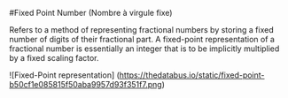 #Fixed Point Number (Nombre à virgule fixe)

Refers to a method of representing fractional numbers by storing a fixed number of digits of their fractional part.
A fixed-point representation of a fractional number is essentially an integer that is to be implicitly multiplied by a fixed scaling factor. 

![Fixed-Point representation] (https://thedatabus.io/static/fixed-point-b50cf1e085815f50aba9957d93f351f7.png)

